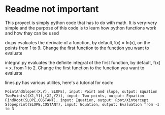 # Readme not important
This proyect is simply python code that has to do with math. It is very-very simple and the purpose of this code is to learn how python functions work and how thay can be used

dx.py evaluates the derivate of a function, by default,f(x) = ln(x), on the points from 1 to 9. Change the first function to the function you want to evaluate

integral.py evaluates the definite integral of the first function, by default, f(x) = x, from 1 to 2. Change the first function to the function you want to evaluate

lines.py has various utilites, here's a tutorial for each:

```
PointAndSlope((X,Y), SLOPE), input: Point and slope, output: Equation
TwoPoints((X1,Y1),(X2,Y2)), input: Two points, output: Equation
FindRoot(SLOPE,COSTANT), input: Equation, output: Root/Xintercept
Slopeprint(SLOPE,COSTANT), input: Equation, output: Evaluation from -3 to 3
```